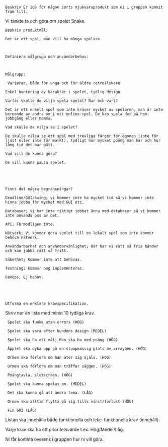     Beskriv Er idé för någon sorts mjukvaruprodukt som ni i gruppen kommit fram till. 

 
Vi tänkte ta och göra om spelet Snake. 
 
 

    Beskriv produktmål:  

    Det är ett spel, man vill ha många spelare. 
     
     

    Definiera målgrupp och användarbehov: 

 

    Målgrupp: 

     Varierar, både för unga och för äldre retroälskare 

    Enkel hantering av karaktär i spelet, tydlig design 

    Varför skulle de vilja spela spelet? När och vart? 

    Det är ett enkelt spel som inte kräver mycket av spelaren, man är inte beroende av andra om i ett online-spel. De kan spela det på hem-jobbgång eller hemma. 

    Vad skulle de vilja se i spelet? 

    De skulle vilja se ett spel med trevliga färger för ögonen (inte för ljust eller inte för mörkt), tydligt hur mycket poäng man har och hur lång tid det har gått. 

    Vad vill de kunna göra? 

    De vill kunna pausa spelet. 

 

 

    Finns det några begränsningar? 

    Deadline/GUI/Swing; vi kommer inte ha mycket tid så vi kommer inte hinna jobba för mycket med GUI etc. 

    Databaser; Vi har inte riktigt jobbat ännu med databaser så vi kommer inte använda oss av det.	 

    API; Förmodligen inte. 

    Nätverk; Vi kommer göra spelet till en lokalt spel som inte kommer behöva nätverk. 

    Användarbarhet och användarvänlighet; Här har vi rätt så fria händer och kan jobba rätt så fritt. 

    Säkerhet; Kommer inte att behövas. 

    Testning; Kommer nog implementeras. 

    DevOps; Ej behov. 

 

 

    Utforma en enklare kravspecifikation. 

Skriv ner en lista med minst 10 tydliga krav. 

 

 

     Spelet ska funka utan errors (HÖG) 

     Spelet ska vara efter kundens design (MEDEL) 

     Spelet ska ha ett mål; Man ska ha med poäng (HÖG) 

     Äpplet ska dyka upp på en slumpmässig plats av arrayaen. (HÖG) 

     Ormen ska förlora om han äter sig själv. (HÖG) 

     Ormen ska förlora om man träffar väggen. (HÖG) 

     Poängtavla, slutscreen. (HÖG) 

     Spelet ska kunna spelas om. (MEDEL) 

     Det ska kunna gå att ändra tema. (LÅG) 

     Ormen ska alltid flytta på sig tills vinst/förlust (HÖG) 

     Fin GUI (LÅG) 

 

 

Listan ska innehålla både funktionella och icke-funktionella krav (innehåll). 

Varje krav ska ha ett prioritetsvärde t.ex. Hög/Medel/Låg. 

Ni får komma överens i gruppen hur ni vill göra. 
